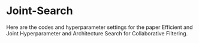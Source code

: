 # Joint-Search

Here are the codes and hyperparameter settings for the paper Efficient and Joint Hyperparameter and Architecture Search for Collaborative Filtering.

